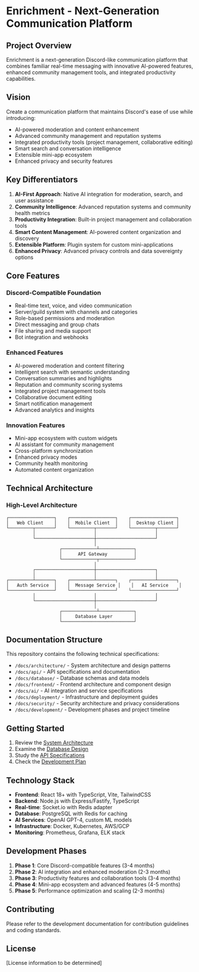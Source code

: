 # Enrichment - Next-Generation Communication Platform

## Project Overview

Enrichment is a next-generation Discord-like communication platform that combines familiar real-time messaging with innovative AI-powered features, enhanced community management tools, and integrated productivity capabilities.

## Vision

Create a communication platform that maintains Discord's ease of use while introducing:
- AI-powered moderation and content enhancement
- Advanced community management and reputation systems
- Integrated productivity tools (project management, collaborative editing)
- Smart search and conversation intelligence
- Extensible mini-app ecosystem
- Enhanced privacy and security features

## Key Differentiators

1. **AI-First Approach**: Native AI integration for moderation, search, and user assistance
2. **Community Intelligence**: Advanced reputation systems and community health metrics
3. **Productivity Integration**: Built-in project management and collaboration tools
4. **Smart Content Management**: AI-powered content organization and discovery
5. **Extensible Platform**: Plugin system for custom mini-applications
6. **Enhanced Privacy**: Advanced privacy controls and data sovereignty options

## Core Features

### Discord-Compatible Foundation
- Real-time text, voice, and video communication
- Server/guild system with channels and categories
- Role-based permissions and moderation
- Direct messaging and group chats
- File sharing and media support
- Bot integration and webhooks

### Enhanced Features
- AI-powered moderation and content filtering
- Intelligent search with semantic understanding
- Conversation summaries and highlights
- Reputation and community scoring systems
- Integrated project management tools
- Collaborative document editing
- Smart notification management
- Advanced analytics and insights

### Innovation Features
- Mini-app ecosystem with custom widgets
- AI assistant for community management
- Cross-platform synchronization
- Enhanced privacy modes
- Community health monitoring
- Automated content organization

## Technical Architecture

### High-Level Architecture
```
┌─────────────────┐    ┌─────────────────┐    ┌─────────────────┐
│   Web Client    │    │  Mobile Client  │    │  Desktop Client │
└─────────┬───────┘    └─────────┬───────┘    └─────────┬───────┘
          │                      │                      │
          └──────────────────────┼──────────────────────┘
                                 │
                    ┌─────────────┴─────────────┐
                    │      API Gateway          │
                    └─────────────┬─────────────┘
                                 │
          ┌──────────────────────┼──────────────────────┐
          │                      │                      │
┌─────────┴───────┐    ┌─────────┴───────┐    ┌─────────┴───────┐
│   Auth Service  │    │  Message Service │    │   AI Service    │
└─────────────────┘    └─────────────────┘    └─────────────────┘
          │                      │                      │
          └──────────────────────┼──────────────────────┘
                                 │
                    ┌─────────────┴─────────────┐
                    │     Database Layer        │
                    └───────────────────────────┘
```

## Documentation Structure

This repository contains the following technical specifications:

- `/docs/architecture/` - System architecture and design patterns
- `/docs/api/` - API specifications and documentation
- `/docs/database/` - Database schemas and data models
- `/docs/frontend/` - Frontend architecture and component design
- `/docs/ai/` - AI integration and service specifications
- `/docs/deployment/` - Infrastructure and deployment guides
- `/docs/security/` - Security architecture and privacy considerations
- `/docs/development/` - Development phases and project timeline

## Getting Started

1. Review the [System Architecture](docs/architecture/system-architecture.md)
2. Examine the [Database Design](docs/database/schema-design.md)
3. Study the [API Specifications](docs/api/api-specification.md)
4. Check the [Development Plan](docs/development/development-phases.md)

## Technology Stack

- **Frontend**: React 18+ with TypeScript, Vite, TailwindCSS
- **Backend**: Node.js with Express/Fastify, TypeScript
- **Real-time**: Socket.io with Redis adapter
- **Database**: PostgreSQL with Redis for caching
- **AI Services**: OpenAI GPT-4, custom ML models
- **Infrastructure**: Docker, Kubernetes, AWS/GCP
- **Monitoring**: Prometheus, Grafana, ELK stack

## Development Phases

1. **Phase 1**: Core Discord-compatible features (3-4 months)
2. **Phase 2**: AI integration and enhanced moderation (2-3 months)
3. **Phase 3**: Productivity features and collaboration tools (3-4 months)
4. **Phase 4**: Mini-app ecosystem and advanced features (4-5 months)
5. **Phase 5**: Performance optimization and scaling (2-3 months)

## Contributing

Please refer to the development documentation for contribution guidelines and coding standards.

## License

[License information to be determined]

